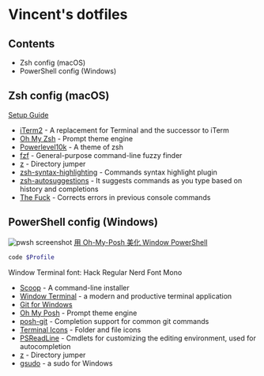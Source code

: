 # Vincent's dotfiles

## Contents

- Zsh config (macOS)
- PowerShell config (Windows)

## Zsh config (macOS)

[Setup Guide](./.config/macOS/config.md)

- [iTerm2](https://iterm2.com/) - A replacement for Terminal and the successor to iTerm
- [Oh My Zsh](https://ohmyz.sh/) - Prompt theme engine
- [Powerlevel10k](https://github.com/romkatv/powerlevel10k#oh-my-zsh) - A theme of zsh
- [fzf](https://github.com/junegunn/fzf) - General-purpose command-line fuzzy finder
- [z](https://www.powershellgallery.com/packages/z) - Directory jumper
- [zsh-syntax-highlighting](https://github.com/zsh-users/zsh-syntax-highlighting) - Commands syntax highlight plugin
- [zsh-autosuggestions](https://github.com/zsh-users/zsh-autosuggestions) -  It suggests commands as you type based on history and completions
- [The Fuck](https://github.com/nvbn/thefuck) - Corrects errors in previous console commands

## PowerShell config (Windows)

![pwsh screenshot](https://i.imgur.com/vRuEfe0.png)
[用 Oh-My-Posh 美化 Window PowerShell](https://vincenttam-blog.vercel.app/posts/oh-my-posh-window-powershell)

```Powershell
code $Profile
```

Window Terminal font: Hack Regular Nerd Font Mono

- [Scoop](https://scoop.sh/) - A command-line installer
- [Window Terminal](https://apps.microsoft.com/store/detail/windows-terminal/9N0DX20HK701?hl=en-hk&gl=hk) - a modern and productive terminal application
- [Git for Windows](https://gitforwindows.org/)
- [Oh My Posh](https://ohmyposh.dev/) - Prompt theme engine
- [posh-git](https://github.com/dahlbyk/posh-git) - Completion support for common git commands
- [Terminal Icons](https://github.com/devblackops/Terminal-Icons) - Folder and file icons
- [PSReadLine](https://docs.microsoft.com/en-us/powershell/module/psreadline/) - Cmdlets for customizing the editing environment, used for autocompletion
- [z](https://www.powershellgallery.com/packages/z) - Directory jumper
- [gsudo](https://github.com/gerardog/gsudo) - a sudo for Windows
